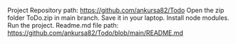 Project Repository path: https://github.com/ankursa82/Todo
Open the zip folder ToDo.zip in main branch.
Save it in your laptop.
Install node modules.
Run the project.
Readme.md file path: https://github.com/ankursa82/Todo/blob/main/README.md

